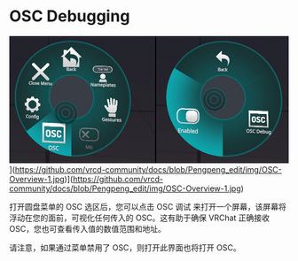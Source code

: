 # OSC Debugging

[![](https://github.com/vrcd-community/docs/blob/Pengpeng_edit/img/OSC-Overview-1.jpg)](https://github.com/vrcd-community/docs/blob/Pengpeng_edit/img/OSC-Overview-1.jpg)](https://github.com/vrcd-community/docs/blob/Pengpeng_edit/img/OSC-Overview-1.jpg)](https://github.com/vrcd-community/docs/blob/Pengpeng_edit/img/OSC-Overview-1.jpg)

打开圆盘菜单的 OSC 选区后，您可以点击 OSC 调试 来打开一个屏幕，该屏幕将浮动在您的面前，可视化任何传入的 OSC。这有助于确保 VRChat 正确接收 OSC，您也可查看传入值的数值范围和地址。

请注意，如果通过菜单禁用了 OSC，则打开此界面也将打开 OSC。
